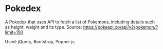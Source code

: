 # Pokedex

A Pokedex that uses API to fetch a list of Pokemons, including details such as height, weight and its type.
Source: https://pokeapi.co/api/v2/pokemon/?limit=150

Used: jQuery, Bootstrap, Popper js
